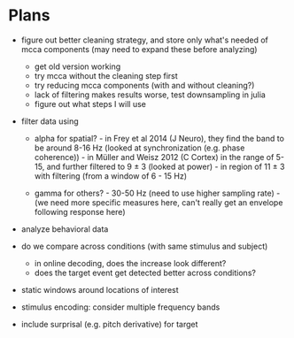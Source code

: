 
# Plans

- figure out better cleaning strategy, and store only what's needed of mcca components (may need to expand these before analyzing)

    - get old version working
    - try mcca without the cleaning step first
    - try reducing mcca components (with and without cleaning?)
    - lack of filtering makes results worse, test downsampling in julia
    - figure out what steps I will use 

- filter data using 
  - alpha for spatial?
        - in Frey et al 2014 (J Neuro), they find the band to be around 8-16 Hz (looked at synchronization (e.g. phase coherence))
        - in Müller and Weisz 2012 (C Cortex) in the range of 5-15, and further filtered to 9 ± 3 (looked at power)
        - in region of 11 ± 3 with filtering (from a window of 6 - 15 Hz)

  - gamma for others?
        - 30-50 Hz (need to use higher sampling rate)
        - (we need more specific measures here, can't really get an envelope following response here)

- analyze behavioral data
- do we compare across conditions (with same stimulus and subject)
    - in online decoding, does the increase look different?
    - does the target event get detected better across conditions?
- static windows around locations of interest
- stimulus encoding: consider multiple frequency bands
- include surprisal (e.g. pitch derivative) for target

